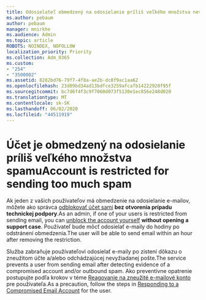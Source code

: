 ```yaml
---
title: Odosielateľ obmedzený na odosielanie príliš veľkého množstva nevyžiadanej pošty
ms.author: pebaum
author: pebaum
manager: mnirkhe
ms.audience: Admin
ms.topic: article
ROBOTS: NOINDEX, NOFOLLOW
localization_priority: Priority
ms.collection: Adm_O365
ms.custom:
- "254"
- "3500002"
ms.assetid: 8282bd76-79f7-4f8a-ae2b-dc8f9ac1aa62
ms.openlocfilehash: 23d09bd34ad13bdfce3259afcafb14222920f95f
ms.sourcegitcommit: bc7d6f4f3c9f7060d073f5130e1ec856e248d020
ms.translationtype: MT
ms.contentlocale: sk-SK
ms.lasthandoff: 06/02/2020
ms.locfileid: "44511919"
---
```

# <a name="account-is-restricted-for-sending-too-much-spam"></a><span data-ttu-id="726fe-102">Účet je obmedzený na odosielanie príliš veľkého množstva spamu</span><span class="sxs-lookup"><span data-stu-id="726fe-102">Account is restricted for sending too much spam</span></span>

<span data-ttu-id="726fe-103">Ak jeden z vašich používateľov má obmedzenie na odosielanie e-mailov, môžete ako správca [odblokovať účet sami](https://protection.office.com/?hash=/restrictedusers) **bez otvorenia prípadu technickej podpory**.</span><span class="sxs-lookup"><span data-stu-id="726fe-103">As an admin, if one of your users is restricted from sending email, you can [unblock the account yourself](https://protection.office.com/?hash=/restrictedusers) **without opening a support case**.</span></span> <span data-ttu-id="726fe-104">Používateľ bude môcť odosielať e-maily do hodiny po odstránení obmedzenia.</span><span class="sxs-lookup"><span data-stu-id="726fe-104">The user will be able to send email within an hour after removing the restriction.</span></span>

<span data-ttu-id="726fe-105">Služba zabraňuje používateľovi odosielať e-maily po zistení dôkazu o zneužitom účte a/alebo odchádzajúcej nevyžiadanej pošte.</span><span class="sxs-lookup"><span data-stu-id="726fe-105">The service prevents a user from sending email after detecting evidence of a compromised account and/or outbound spam.</span></span> <span data-ttu-id="726fe-106">Ako preventívne opatrenie postupujte podľa krokov v téme [Reagovanie na zneužité e-mailové konto](https://docs.microsoft.com/microsoft-365/security/office-365-security/responding-to-a-compromised-email-account) pre používateľa.</span><span class="sxs-lookup"><span data-stu-id="726fe-106">As a precaution, follow the steps in [Responding to a Compromised Email Account](https://docs.microsoft.com/microsoft-365/security/office-365-security/responding-to-a-compromised-email-account) for the user.</span></span>
